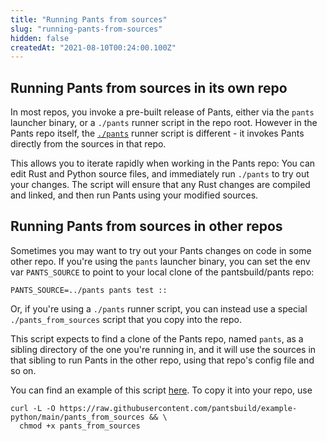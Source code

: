 ```yaml
---
title: "Running Pants from sources"
slug: "running-pants-from-sources"
hidden: false
createdAt: "2021-08-10T00:24:00.100Z"
---
```

Running Pants from sources in its own repo
------------------------------------------

In most repos, you invoke a pre-built release of Pants, either via the `pants` launcher binary, or a `./pants` runner script in the repo root. However in the Pants repo itself, the [`./pants`](https://github.com/pantsbuild/pants/blob/main/pants) runner script is different - it invokes Pants directly from the sources in that repo. 

This allows you to iterate rapidly when working in the Pants repo: You can edit Rust and Python source files, and immediately run `./pants` to try out your changes. The script will ensure that any Rust changes are compiled and linked, and then run Pants using your modified sources.

Running Pants from sources in other repos
-----------------------------------------

Sometimes you may want to try out your Pants changes on code in some other repo. If you're using the `pants` launcher binary, you can set the env var `PANTS_SOURCE` to point to your local clone of the pantsbuild/pants repo:

```
PANTS_SOURCE=../pants pants test ::
```

Or, if you're using a `./pants` runner script, you can instead use a special `./pants_from_sources` script that you copy into the repo.

This script expects to find a clone of the Pants repo, named `pants`, as a sibling directory of the one you're running in, and it will use the sources in that sibling to run Pants in the other repo, using that repo's config file and so on.

You can find an example of this script [here](https://github.com/pantsbuild/example-python/blob/main/pants_from_sources). To copy it into your repo, use 

```
curl -L -O https://raw.githubusercontent.com/pantsbuild/example-python/main/pants_from_sources && \
  chmod +x pants_from_sources
```
